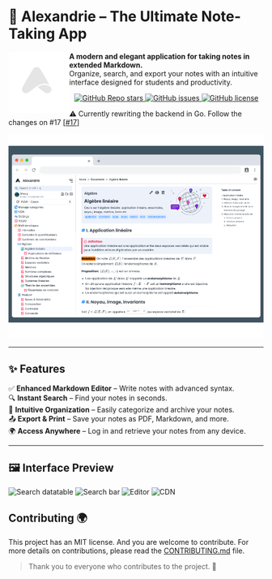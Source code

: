 # 📖 Alexandrie – The Ultimate Note-Taking App

<img src="./frontend/public/Logo/Alexandrie-logo-dark.png" width="120" align="left">

<b>A modern and elegant application for taking notes in extended Markdown.</b><br>
Organize, search, and export your notes with an intuitive interface designed for students and productivity.

<p align="center">
  <a href="https://github.com/Smaug6739/Alexandrie/stargazers">
    <img alt="GitHub Repo stars" src="https://img.shields.io/github/stars/Smaug6739/Alexandrie?style=social">
  </a>
  <a href="https://github.com/Smaug6739/Alexandrie/issues">
    <img alt="GitHub issues" src="https://img.shields.io/github/issues/Smaug6739/Alexandrie">
  </a>
  <a href="https://github.com/Smaug6739/Alexandrie/blob/main/LICENSE">
    <img alt="GitHub license" src="https://img.shields.io/github/license/Smaug6739/Alexandrie">
  </a>
</p>

⚠️ Currently rewriting the backend in Go. Follow the changes on #17 [[#17](https://github.com/Smaug6739/Alexandrie/issues/17)]

<img src="./.github/assets/Alexandrie interface.png"/>

---

## ✨ Features

✅ **Enhanced Markdown Editor** – Write notes with advanced syntax.  
🔍 **Instant Search** – Find your notes in seconds.  
📁 **Intuitive Organization** – Easily categorize and archive your notes.  
📤 **Export & Print** – Save your notes as PDF, Markdown, and more.  
🌍 **Access Anywhere** – Log in and retrieve your notes from any device.

---

## 🖼️ Interface Preview

![Search datatable](https://github.com/user-attachments/assets/21153a36-35f3-40ed-a728-d978834b7031)
![Search bar](https://github.com/user-attachments/assets/6ba2e3ff-2119-40aa-9fdd-4a2a86dbf91e)
![Editor](https://github.com/user-attachments/assets/03064f40-9f05-45a8-aed7-5c0c56469f24)
![CDN](https://github.com/user-attachments/assets/9932c414-78aa-4bd0-a137-d69af68c78c6)

## Contributing 🌍

This project has an MIT license. And you are welcome to contribute.
For more details on contributions, please read the [CONTRIBUTING.md](./CONTRIBUTING.md) file.

> Thank you to everyone who contributes to the project. 🎉
